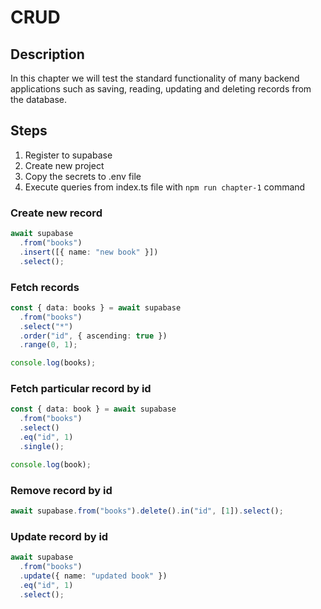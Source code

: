 # CRUD

## Description

In this chapter we will test the standard functionality of many backend applications such as saving, reading, updating and deleting records from the database.

## Steps

1. Register to supabase
2. Create new project
3. Copy the secrets to .env file
4. Execute queries from index.ts file with `npm run chapter-1` command

### Create new record

```typescript
await supabase
  .from("books")
  .insert([{ name: "new book" }])
  .select();
```

### Fetch records

```typescript
const { data: books } = await supabase
  .from("books")
  .select("*")
  .order("id", { ascending: true })
  .range(0, 1);

console.log(books);
```

### Fetch particular record by id

```typescript
const { data: book } = await supabase
  .from("books")
  .select()
  .eq("id", 1)
  .single();

console.log(book);
```

### Remove record by id

```typescript
await supabase.from("books").delete().in("id", [1]).select();
```

### Update record by id

```typescript
await supabase
  .from("books")
  .update({ name: "updated book" })
  .eq("id", 1)
  .select();
```
